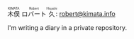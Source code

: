<ruby class='familyname'>木俣<rp>(</rp><rt>KIMATA</rt><rp>)</rp></ruby> <ruby>ロバート<rp>(</rp><rt>Robert</rt><rp>)</rp></ruby><ruby>久<rp>(</rp><rt>Hisashi</rt><rp>)</rp></ruby>: <a href="mailto:robert.kimata.info">robert@kimata.info</a>

I'm writing a diary in a private repository.

<!--

<template>

- 👋 Hi, I’m @rh-KIMATA
- 👀 I’m interested in ...
- 🌱 I’m currently learning ...
- 💞️ I’m looking to collaborate on ...
- 📫 How to reach me ...

rh-KIMATA/rh-KIMATA is a ✨ special ✨ repository because its `README.md` (this file) appears on your GitHub profile.
You can click the Preview link to take a look at your changes.

</template>

-->

